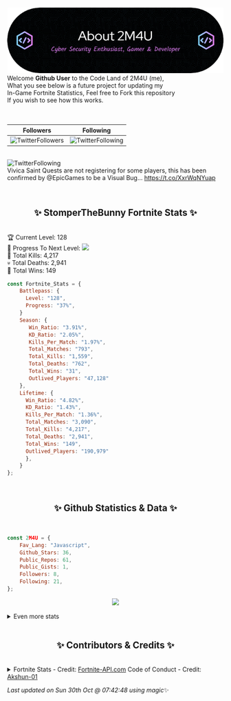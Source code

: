 
  ![Header](./src/github-banner.png)
  <br>
  Welcome **Github User** to the Code Land of 2M4U (me),<br>
  What you see below is a future project for updating my<br>
  In-Game Fortnite Statistics, Feel free to Fork this repository<br>
  If you wish to see how this works.
  <br><br>
  <br>
  
  | Followers  | Following |
  | ---------- |:---------:|
  | ![TwitterFollowers](https://img.shields.io/badge/Twitter%20Followers-79-blue)  | ![TwitterFollowing](https://img.shields.io/badge/Twitter%20Following-216-blue)  |


  <br>![TwitterFollowing](https://img.shields.io/badge/Latest%20Tweet--blue)<br>
  Vivica Saint Quests are not registering for some players, this has been confirmed by @EpicGames to be a Visual Bug… https://t.co/XxrWqNYuap
   
  <br><h2 align="center"> ✨ StomperTheBunny Fortnite Stats ✨</h2><br>
  🏆 Current Level: 128<br>
  🎉 Progress To Next Level: ![](https://geps.dev/progress/37)<br>
  🎯 Total Kills: 4,217<br>
  💀 Total Deaths: 2,941<br>
  👑 Total Wins: 149<br>

```js
const Fortnite_Stats = {
    Battlepass: {
      Level: "128",
      Progress: "37%",    
    }
    Season: { 
       Win_Ratio: "3.91%",
       KD_Ratio: "2.05%",
       Kills_Per_Match: "1.97%",
       Total_Matches: "793",
       Total_Kills: "1,559",
       Total_Deaths: "762",
       Total_Wins: "31",
       Outlived_Players: "47,128"
    },
    Lifetime: {
      Win_Ratio: "4.82%",
      KD_Ratio: "1.43%",
      Kills_Per_Match: "1.36%",
      Total_Matches: "3,090",
      Total_Kills: "4,217",
      Total_Deaths: "2,941",
      Total_Wins: "149",
      Outlived_Players: "190,979"
      },
    }
}; 
```


<br><h2 align="center"> ✨ Github Statistics & Data ✨</h2><br>

```js
const 2M4U = {
    Fav_Lang: "Javascript",
    Github_Stars: 36,
    Public_Repos: 61,
    Public_Gists: 1,
    Followers: 8,
    Following: 21,
}; 
```

<p align="center">
<img src="https://github-readme-streak-stats.herokuapp.com/?user=2M4U&theme=tokyonight">
</p>
<details>
  <summary>
      Even more stats
  </summary>
  <p align="center">
    <img src="https://github-profile-trophy.vercel.app/?username=2M4U&theme=dracula">
    <img src="https://github-readme-stats.vercel.app/api?username=2M4U&theme=tokyonight&count_private=true&show_icons=true&include_all_commits=true">
  </p>
</details>
<br><h2 align="center"> ✨ Contributors & Credits ✨</h2><br>
<details>
  <summary>
      Fortnite Stats - Credit: <a href="https://fortnite-api.com/?utm_source=github.com/2M4U/2M4U">Fortnite-API.com</a>
      Code of Conduct - Credit: <a href="https://github.com/Akshun-01">Akshun-01</a>
  </summary>
</details>

<!-- Last updated on Sun Oct 30 2022 07:42:48 GMT+0000 (Coordinated Universal Time) ;-;-->
<i>Last updated on  Sun 30th Oct @ 07:42:48 using magic</i>✨